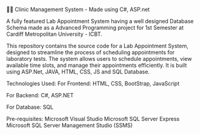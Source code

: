 👨‍⚕️ Clinic Management System - Made using C#, ASP.net

A fully featured Lab Appointment System having a well designed Database Schema made as a Advanced Programming project for 1st Semester at Cardiff Metropolitan University - ICBT. 

This repository contains the source code for a Lab Appointment System, designed to streamline the process of scheduling appointments for laboratory tests. The system allows users to schedule appointments, view available time slots, and manage their appointments efficiently. It is built using ASP.Net, JAVA, HTML, CSS, JS and SQL Database.

Technologies Used:
For Frontend: HTML, CSS, BootStrap, JavaScript

For Backend: C#, ASP.NET

For Database: SQL

Pre-requisites:
Microsoft Visual Studio
Microsoft SQL Server Express
Microsoft SQL Server Management Studio (SSMS)
